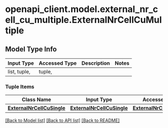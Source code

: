 # openapi_client.model.external_nr_cell_cu_multiple.ExternalNrCellCuMultiple

## Model Type Info
Input Type | Accessed Type | Description | Notes
------------ | ------------- | ------------- | -------------
list, tuple,  | tuple,  |  | 

### Tuple Items
Class Name | Input Type | Accessed Type | Description | Notes
------------- | ------------- | ------------- | ------------- | -------------
[**ExternalNrCellCuSingle**](ExternalNrCellCuSingle.md) | [**ExternalNrCellCuSingle**](ExternalNrCellCuSingle.md) | [**ExternalNrCellCuSingle**](ExternalNrCellCuSingle.md) |  | 

[[Back to Model list]](../../README.md#documentation-for-models) [[Back to API list]](../../README.md#documentation-for-api-endpoints) [[Back to README]](../../README.md)


